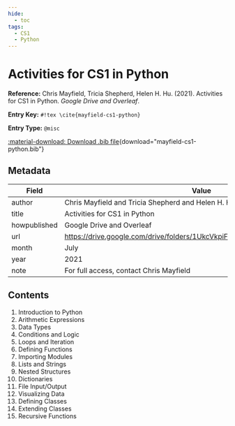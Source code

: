 ```yaml
---
hide:
  - toc
tags:
  - CS1
  - Python
---
```


# Activities for CS1 in Python

**Reference:** Chris Mayfield, Tricia Shepherd, Helen H. Hu. (2021). Activities for CS1 in Python. *Google Drive and Overleaf*.

<div class="grid" markdown="1">

**Entry Key:** `#!tex \cite{mayfield-cs1-python}`

**Entry Type:** `@misc`

</div>

[:material-download: Download .bib file](mayfield-cs1-python.bib){download="mayfield-cs1-python.bib"}

## Metadata

Field | Value
------|------
author | Chris Mayfield and Tricia Shepherd and Helen H. Hu
title | Activities for CS1 in Python
howpublished | Google Drive and Overleaf
url | https://drive.google.com/drive/folders/1UkcVkpiFECMqWAfOGLml_4oGdvBHG4H0
month | July
year | 2021
note | For full access, contact Chris Mayfield

## Contents

1. Introduction to Python
2. Arithmetic Expressions
3. Data Types
4. Conditions and Logic
5. Loops and Iteration
6. Defining Functions
7. Importing Modules
8. Lists and Strings
9. Nested Structures
10. Dictionaries
11. File Input/Output
12. Visualizing Data
13. Defining Classes
14. Extending Classes
15. Recursive Functions
